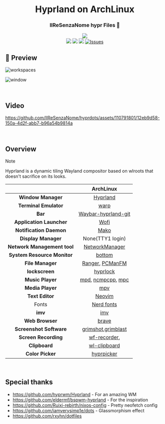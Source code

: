 <h1 align="center">Hyprland on ArchLinux</h1>

<div align="center">
    <h3> IlReSenzaNome hypr Files 📁</h3>
    <img src="https://readme-typing-svg.demolab.com?font=Iosevka+Nerd+Font&weight=900&pause=1000&color=6791C9&background=0C0E0F00&center=true&vCenter=true&width=435&lines=A+place++I+store+my+Aesthetic+Customizations" />
</div>

<div align="center">
<img src="https://img.shields.io/github/last-commit/IlReSenzaNome/hyprdots?style=for-the-badge&logo=github&color=a6da95&logoColor=D9E0EE&labelColor=302D41"/>
<img src="https://img.shields.io/github/repo-size/IlReSenzaNome/hyprdots?style=for-the-badge&logo=dropbox&color=7dc4e4&logoColor=D9E0EE&labelColor=302D41"/>
<img src="https://img.shields.io/github/license/IlReSenzaNome/hyprdots?style=for-the-badge&logo=powerpages&color=cba6f7&logoColor=D9E0EE&labelColor=302D41"/>
<a href="https://github.com/IlReSenzaNome/hyprdots/issues">
<img alt="Issues" src="https://img.shields.io/github/issues/IlReSenzaNome/hyprdots?style=for-the-badge&logo=bilibili&color=5E81AC&logoColor=D9E0EE&labelColor=252733" />
</a>
</div>

## 🌟 Preview

![workspaces](https://github.com/IlReSenzaNome/hyprdots/assets/110791801/94021b92-2758-4646-a0d4-d0b9824ffefd)

![window](https://github.com/IlReSenzaNome/hyprdots/assets/110791801/ef7ce291-6975-4652-bf62-8b3759f033e0)

<br />

## Video

https://github.com/IlReSenzaNome/hyprdots/assets/110791801/12eb9d58-150a-4d2f-abb7-b96a54b9814a

<br />

## Overview

> [!NOTE]
> Hyprland is a dynamic tiling Wayland compositor based on wlroots that doesn't sacrifice on its looks.

|                             |                                                                    ArchLinux                                                                    |
| :-------------------------: | :---------------------------------------------------------------------------------------------------------------------------------------------: |
|     **Window Manager**      |                                                        [Hyprland](https://hyprland.org)                                                         |
|    **Terminal Emulator**    |                                                          [warp](https://www.warp.dev)                                                           |
|           **Bar**           |                                            [Waybar-hyprland-git](https://github.com/Alexays/Waybar)                                             |
|  **Application Launcher**   |                                                    [Wofi](https://github.com/chmouel/mounch)                                                    |
|   **Notification Daemon**   |                                                    [Mako](https://github.com/emersion/mako)                                                     |
|     **Display Manager**     |                                                                None(TTY1 login)                                                                 |
| **Network Management tool** |                                                  [NetworkManager](https://networkmanager.dev/)                                                  |
| **System Resource Monitor** |                                                [bottom](https://github.com/ClementTsang/bottom)                                                 |
|      **File Manager**       |                             [Ranger](https://github.com/ranger/ranger), [PCManFM](https://github.com/lxde/pcmanfm)                              |
|       **lockscreen**        |                                         [hyprlock](https://wiki.hyprland.org/Hypr-Ecosystem/hyprlock/)                                          |
|      **Music Player**       | [mpd](https://github.com/MusicPlayerDaemon/MPD), [ncmpcpp](https://github.com/ncmpcpp/ncmpcpp), [mpc](https://github.com/MusicPlayerDaemon/mpc) |
|      **Media Player**       |                                            [mpv](https://wiki.hyprland.org/Hypr-Ecosystem/hyprlock/)                                            |
|       **Text Editor**       |                                                   [Neovim](https://github.com/neovim/neovim)                                                    |
|            Fonts            |                                              [Nerd fonts](https://github.com/ryanoasis/nerd-fonts)                                              |
|           **imv**           |                                                        [imv](https://sr.ht/~exec64/imv/)                                                        |
|       **Web Browser**       |                                                [brave](https://aur.archlinux.org/packages/brave)                                                |
|   **Screenshot Software**   |             [grimshot](https://github.com/swaywm/sway/blob/master/contrib/grimshot),[grimblast](https://github.com/hyprwm/contrib)              |
|    **Screen Recording**     |                                             [wf-recorder](https://github.com/ammen99/wf-recorder),                                              |
|        **Clipboard**        |                                             [wl-clipboard](https://github.com/bugaevc/wl-clipboard)                                             |
|      **Color Picker**       |                                               [hyprpicker](https://github.com/hyprwm/hyprpicker)                                                |

<br />

## Special thanks

- https://github.com/hyprwm/Hyprland - For an amazing WM
- https://github.com/eldermf/bspwm-hyprland - For the inspiration
- https://github.com/Ruixi-rebirth/nixos-config - Pretty neofetch config
- https://github.com/iamverysimp1e/dots - Glassmorphism effect
- https://github.com/rxyhn/dotfiles
